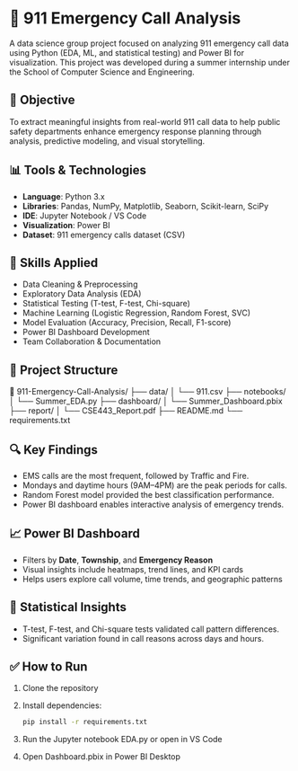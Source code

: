 # 🚨 911 Emergency Call Analysis

A data science group project focused on analyzing 911 emergency call data using Python (EDA, ML, and statistical testing) and Power BI for visualization. This project was developed during a summer internship under the School of Computer Science and Engineering.

## 📌 Objective
To extract meaningful insights from real-world 911 call data to help public safety departments enhance emergency response planning through analysis, predictive modeling, and visual storytelling.

## 📊 Tools & Technologies
- **Language**: Python 3.x
- **Libraries**: Pandas, NumPy, Matplotlib, Seaborn, Scikit-learn, SciPy
- **IDE**: Jupyter Notebook / VS Code
- **Visualization**: Power BI
- **Dataset**: 911 emergency calls dataset (CSV)

## 🧠 Skills Applied
- Data Cleaning & Preprocessing
- Exploratory Data Analysis (EDA)
- Statistical Testing (T-test, F-test, Chi-square)
- Machine Learning (Logistic Regression, Random Forest, SVC)
- Model Evaluation (Accuracy, Precision, Recall, F1-score)
- Power BI Dashboard Development
- Team Collaboration & Documentation

## 🧱 Project Structure
📁 911-Emergency-Call-Analysis/
├── data/
│ └── 911.csv
├── notebooks/
│ └── Summer_EDA.py
├── dashboard/
│ └── Summer_Dashboard.pbix
├── report/
│ └── CSE443_Report.pdf
├── README.md
└── requirements.txt


## 🔍 Key Findings
- EMS calls are the most frequent, followed by Traffic and Fire.
- Mondays and daytime hours (9AM–4PM) are the peak periods for calls.
- Random Forest model provided the best classification performance.
- Power BI dashboard enables interactive analysis of emergency trends.

## 📈 Power BI Dashboard
- Filters by **Date**, **Township**, and **Emergency Reason**
- Visual insights include heatmaps, trend lines, and KPI cards
- Helps users explore call volume, time trends, and geographic patterns

## 🧪 Statistical Insights
- T-test, F-test, and Chi-square tests validated call pattern differences.
- Significant variation found in call reasons across days and hours.

## ✅ How to Run
1. Clone the repository
2. Install dependencies:  
   ```bash
   pip install -r requirements.txt
3. Run the Jupyter notebook EDA.py or open in VS Code

4. Open Dashboard.pbix in Power BI Desktop
